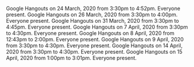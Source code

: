 Google Hangouts on 24 March, 2020 from 3:30pm to 4:52pm. Everyone present.
Google Hangouts on 26 March, 2020 from 3:30pm to 4:00pm. Everyone present.
Google Hangouts on 31 March, 2020 from 3:30pm to 4:45pm. Everyone present.
Google Hangouts on 7 April, 2020 from 3:30pm to 4:30pm. Everyone present.
Google Hangouts on 8 April, 2020 from 12:43pm to 2:00pm. Everyone present.
Google Hangouts on 9 April, 2020 from 3:30pm to 4:30pm. Everyone present.
Google Hangouts on 14 April, 2020 from 3:30pm to 4:30pm. Everyone present.
Google Hangouts on 15 April, 2020 from 1:00pm to 3:01pm. Everyone present.